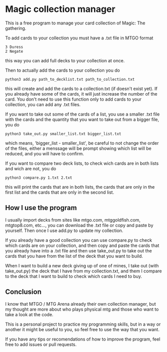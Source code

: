 # Magic collection manager

This is a free program to manage your card collection of Magic: The gathering.

To add cards to your collection you must have a .txt file in MTGO format
```
3 Duress
2 Negate
```
this way you can add full decks to your collection at once.

Then to actually add the cards to your collection you do
```
python3 add.py path_to_decklist.txt path_to_collection.txt
```
this will create and add the cards to a collection.txt (if doesn't exist yet). If you already have some of the cards, it will just increase the number of the card. You don't need to use this function only to add cards to your collection, you can add any .txt files. 

If you want to take out some of the cards of a list, you use a smaller .txt file with the cards and the quantity that you want to take out from a bigger file, you do
```
python3 take_out.py smaller_list.txt bigger_list.txt
```
which means, 'bigger_list - smaller_list', be careful to not change the order of the files, either a menssage will be prompt showing which list will be reduced, and you will have to confirm.

If you want to compare two deck lists, to check wich cards are in both lists and wich are not, you do
```
python3 compare.py 1.txt 2.txt
```
this will print the cards that are in both lists, the cards that are only in the first list and the cards that are only in the second list.

## How I use the program

I usually import decks from sites like mtgo.com, mtggoldfish.com, mtgtop8.com, etc..., you can download the .txt file or copy and paste by yourself. Then once I use add.py to update my collection.

If you already have a good collection you can use compare.py to check which cards are on your collection, and then copy and paste the cards that you already have into a .txt file and then use take_out.py to take out the cards that you have from the list of the deck that you want to build. 

When I want to build a new deck giving up of one of mines, I take out (with take_out.py) the deck that I have from my collection.txt, and them I compare to the deck that I want to build to check which cards I need to buy.

## Conclusion

I know that MTGO / MTG Arena already their own collection manager, but my thought are more about who plays physical mtg and those who want to take a look at the code.

This is a personal project to practice my programming skills, but in a way or another it might be useful to you, so feel free to use the way that you want.

If you have any tips or recomendations of how to improve the program, feel free to add issues or pull requests.
